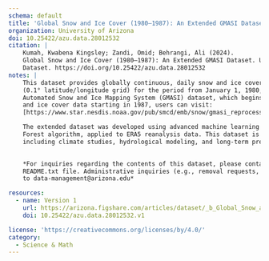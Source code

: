 ```yaml
---
schema: default
title: 'Global Snow and Ice Cover (1980–1987): An Extended GMASI Dataset'
organization: University of Arizona
doi: 10.25422/azu.data.28012532
citation: |
    Kumah, Kwabena Kingsley; Zandi, Omid; Behrangi, Ali (2024). 
    Global Snow and Ice Cover (1980–1987): An Extended GMASI Dataset. University of Arizona Research Data Repository. 
    Dataset. https://doi.org/10.25422/azu.data.28012532
notes: |
    This dataset provides globally continuous, daily snow and ice cover information at a high spatial resolution 
    (0.1° latitude/longitude grid) for the period from January 1, 1980, to June 30, 1987. It extends the Global 
    Automated Snow and Ice Mapping System (GMASI) dataset, which begins in July 1987. For access to GMASI snow 
    and ice cover data starting in 1987, users can visit: 
    [https://www.star.nesdis.noaa.gov/pub/smcd/emb/snow/gmasi_reprocessing/dailymaps/data/](https://www.star.nesdis.noaa.gov/pub/smcd/emb/snow/gmasi_reprocessing/dailymaps/data/).

    The extended dataset was developed using advanced machine learning techniques, specifically a Random 
    Forest algorithm, applied to ERA5 reanalysis data. This dataset is designed to support diverse applications, 
    including climate studies, hydrological modeling, and long-term precipitation analyses.

    
    *For inquiries regarding the contents of this dataset, please contact the Corresponding Author listed in the 
    README.txt file. Administrative inquiries (e.g., removal requests, trouble downloading, etc.) can be directed 
    to data-management@arizona.edu*

resources:
  - name: Version 1
    url: https://arizona.figshare.com/articles/dataset/_b_Global_Snow_and_Ice_Cover_1980_1987_An_Extended_GMASI_Dataset_b_/28012532/1
    doi: 10.25422/azu.data.28012532.v1

license: 'https://creativecommons.org/licenses/by/4.0/'
category:
  - Science & Math
---
```

